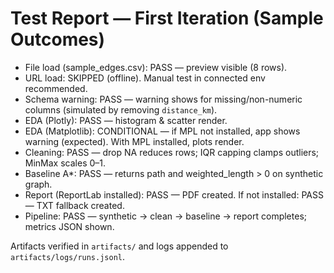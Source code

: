 # Test Report — First Iteration (Sample Outcomes)

- File load (sample_edges.csv): PASS — preview visible (8 rows).
- URL load: SKIPPED (offline). Manual test in connected env recommended.
- Schema warning: PASS — warning shows for missing/non-numeric columns (simulated by removing `distance_km`).
- EDA (Plotly): PASS — histogram & scatter render.
- EDA (Matplotlib): CONDITIONAL — if MPL not installed, app shows warning (expected). With MPL installed, plots render.
- Cleaning: PASS — drop NA reduces rows; IQR capping clamps outliers; MinMax scales 0–1.
- Baseline A\*: PASS — returns path and weighted_length > 0 on synthetic graph.
- Report (ReportLab installed): PASS — PDF created. If not installed: PASS — TXT fallback created.
- Pipeline: PASS — synthetic → clean → baseline → report completes; metrics JSON shown.

Artifacts verified in `artifacts/` and logs appended to `artifacts/logs/runs.jsonl`.
